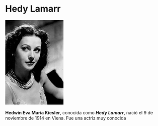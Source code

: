 # Hedy Lamarr

![image](hedyLamarr.png)

**Hedwin Eva Maria Kiesler**, conocida como ***Hedy Lamarr***, nació el 9 de noviembre de 1914 en Viena.
Fue una actriz muy conocida
